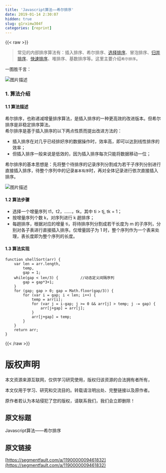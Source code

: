 ```yaml
---
title: 'Javascript算法——希尔排序' 
date: 2019-01-14 2:30:07
hidden: true
slug: g1rximw304f
categories: [reprint]
---
```


{{< raw >}}

                    
<blockquote>常见的内部排序算法有：插入排序、希尔排序、<a href="https://segmentfault.com/a/1190000009366805">选择排序</a>、冒泡排序、<a href="https://segmentfault.com/a/1190000008866524" target="_blank">归并排序</a>、<a href="https://segmentfault.com/a/1190000009426421">快速排序</a>、堆排序、基数排序等。这里主要介绍<code>希尔排序</code>。</blockquote>
<p>一图胜千言：</p>
<p><span class="img-wrap"><img data-src="/img/bVNIpc?w=554&amp;h=337" src="https://static.alili.tech/img/bVNIpc?w=554&amp;h=337" alt="图片描述" title="图片描述" style="cursor: pointer; display: inline;"></span></p>
<h3 id="articleHeader0">1. 算法介绍</h3>
<h4>1.1 算法描述</h4>
<p>希尔排序，也称递减增量排序算法，是插入排序的一种更高效的改进版本。但希尔排序是非稳定排序算法。<br>希尔排序是基于插入排序的以下两点性质而提出改进方法的：</p>
<ul>
<li>插入排序在对几乎已经排好序的数据操作时，效率高，即可以达到线性排序的效率；</li>
<li>但插入排序一般来说是低效的，因为插入排序每次只能将数据移动一位；</li>
</ul>
<p>希尔排序的基本思想是：先将整个待排序的记录序列分割成为若干子序列分别进行直接插入排序，待整个序列中的记录<code>基本有序</code>时，再对全体记录进行依次直接插入排序。</p>
<p><span class="img-wrap"><img data-src="/img/bVNRxY?w=542&amp;h=383" src="https://static.alili.tech/img/bVNRxY?w=542&amp;h=383" alt="图片描述" title="图片描述" style="cursor: pointer; display: inline;"></span></p>
<h4>1.2 算法步骤</h4>
<ul>
<li>选择一个增量序列 t1，t2，……，tk，其中 ti &gt; tj, tk = 1；</li>
<li>按增量序列个数 k，对序列进行 k 趟排序；</li>
<li>每趟排序，根据对应的增量 ti，将待排序列分割成若干长度为 m 的子序列，分别对各子表进行直接插入排序。仅增量因子为 1 时，整个序列作为一个表来处理，表长度即为整个序列的长度。</li>
</ul>
<h4>1.3 算法实现</h4>
<div class="widget-codetool" style="display:none;">
      <div class="widget-codetool--inner">
      <span class="selectCode code-tool" data-toggle="tooltip" data-placement="top" title="" data-original-title="全选"></span>
      <span type="button" class="copyCode code-tool" data-toggle="tooltip" data-placement="top" data-clipboard-text="function shellSort(arr) {
    var len = arr.length,
        temp,
        gap = 1;
    while(gap < len/3) {          //动态定义间隔序列
        gap = gap*3+1;
    }
    for (gap; gap > 0; gap = Math.floor(gap/3)) {
        for (var i = gap; i < len; i++) {
            temp = arr[i];
            for (var j = i-gap; j >= 0 &amp;&amp; arr[j] > temp; j -= gap) {
                arr[j+gap] = arr[j];
            }
            arr[j+gap] = temp;
        }
    }
    return arr;
}
" title="" data-original-title="复制"></span>
      <span type="button" class="saveToNote code-tool" data-toggle="tooltip" data-placement="top" title="" data-original-title="放进笔记"></span>
      </div>
      </div><pre class="hljs javascript"><code><span class="hljs-function"><span class="hljs-keyword">function</span> <span class="hljs-title">shellSort</span>(<span class="hljs-params">arr</span>) </span>{
    <span class="hljs-keyword">var</span> len = arr.length,
        temp,
        gap = <span class="hljs-number">1</span>;
    <span class="hljs-keyword">while</span>(gap &lt; len/<span class="hljs-number">3</span>) {          <span class="hljs-comment">//动态定义间隔序列</span>
        gap = gap*<span class="hljs-number">3</span>+<span class="hljs-number">1</span>;
    }
    <span class="hljs-keyword">for</span> (gap; gap &gt; <span class="hljs-number">0</span>; gap = <span class="hljs-built_in">Math</span>.floor(gap/<span class="hljs-number">3</span>)) {
        <span class="hljs-keyword">for</span> (<span class="hljs-keyword">var</span> i = gap; i &lt; len; i++) {
            temp = arr[i];
            <span class="hljs-keyword">for</span> (<span class="hljs-keyword">var</span> j = i-gap; j &gt;= <span class="hljs-number">0</span> &amp;&amp; arr[j] &gt; temp; j -= gap) {
                arr[j+gap] = arr[j];
            }
            arr[j+gap] = temp;
        }
    }
    <span class="hljs-keyword">return</span> arr;
}
</code></pre>

                
{{< /raw >}}

# 版权声明
本文资源来源互联网，仅供学习研究使用，版权归该资源的合法拥有者所有，

本文仅用于学习、研究和交流目的。转载请注明出处、完整链接以及原作者。

原作者若认为本站侵犯了您的版权，请联系我们，我们会立即删除！

## 原文标题
Javascript算法——希尔排序

## 原文链接
[https://segmentfault.com/a/1190000009461832](https://segmentfault.com/a/1190000009461832)

